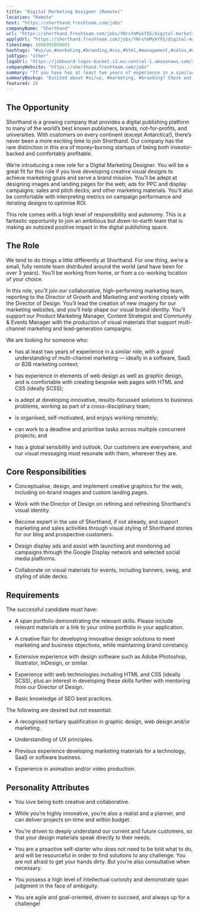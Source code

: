```yaml
---
title: "Digital Marketing Designer (Remote)"
location: "Remote"
host: "https://shorthand.freshteam.com/jobs"
companyName: "Shorthand"
url: "https://shorthand.freshteam.com/jobs/YNrsYmMykYXS/digital-marketing-designer-remote"
applyUrl: "https://shorthand.freshteam.com/jobs/YNrsYmMykYXS/digital-marketing-designer-remote#applicant-form"
timestamp: 1606992056681
hashtags: "#ui/ux,#marketing,#branding,#css,#html,#management,#sales,#content,#socialmedia,#photoshop"
jobType: "other"
logoUrl: "https://jobboard-logos-bucket.s3.eu-central-1.amazonaws.com/shorthand"
companyWebsite: "https://shorthand.freshteam.com/jobs"
summary: "If you have has at least two years of experience in a similar role, with a good understanding of multi, Shorthand has a job opening for a digital marketing designer"
summaryBackup: "Excited about #ui/ux, #marketing, #branding? Check out this job post!"
featured: 20
---
```


## The Opportunity

Shorthand is a growing company that provides a digital publishing platform to many of the world’s best known publishers, brands, not-for-profits, and universities. With customers on every continent (except Antarctica!), there’s never been a more exciting time to join Shorthand. Our company has the rare distinction in this era of money-burning startups of being both investor-backed and comfortably profitable.

We’re introducing a new role for a Digital Marketing Designer. You will be a great fit for this role if you love developing creative visual designs to achieve marketing goals and serve a brand mission. You’ll be adept at designing images and landing pages for the web; ads for PPC and display campaigns; sales and pitch decks; and other marketing materials. You’ll also be comfortable with interpreting metrics on campaign performance and iterating designs to optimise ROI.

This role comes with a high level of responsibility and autonomy. This is a fantastic opportunity to join an ambitious but down-to-earth team that is making an outsized positive impact in the digital publishing space.

## The Role

We tend to do things a little differently at Shorthand. For one thing, we’re a small, fully remote team distributed around the world (and have been for over 3 years). You’ll be working from home, or from a co-working location of your choice. 

In this role, you’ll join our collaborative, high-performing marketing team, reporting to the Director of Growth and Marketing and working closely with the Director of Design. You’ll lead the creation of new imagery for our marketing websites, and you’ll help shape our visual brand identity. You’ll support our Product Marketing Manager, Content Strategist and Community & Events Manager with the production of visual materials that support multi-channel marketing and lead-generation campaigns.

We are looking for someone who:

*   has at least two years of experience in a similar role, with a good understanding of multi-channel marketing — ideally in a software, SaaS or B2B marketing context;
    
*   has experience in elements of web design as well as graphic design, and is comfortable with creating bespoke web pages with HTML and CSS (ideally SCSS); 
    
*   is adept at developing innovative, results-focussed solutions to business problems, working as part of a cross-disciplinary team;
    
*   is organised, self-motivated, and enjoys working remotely;
    
*   can work to a deadline and prioritise tasks across multiple concurrent projects; and
    
*   has a global sensibility and outlook. Our customers are everywhere, and our visual messaging must resonate with them, wherever they are.
    

## Core Responsibilities

*   Conceptualise, design, and implement creative graphics for the web, including on-brand images and custom landing pages.
    
*   Work with the Director of Design on refining and refreshing Shorthand's visual identity.
    
*   Become expert in the use of Shorthand, if not already, and support marketing and sales activities through visual styling of Shorthand stories for our blog and prospective customers. 
    
*   Design display ads and assist with launching and monitoring ad campaigns through the Google Display network and selected social media platforms.
    
*   Collaborate on visual materials for events, including banners, swag, and styling of slide decks.
    

## Requirements

The successful candidate must have:

*   A span portfolio demonstrating the relevant skills. Please include relevant materials or a link to your online portfolio in your application.
    
*   A creative flair for developing innovative design solutions to meet marketing and business objectives, while maintaining brand constancy.
    
*   Extensive experience with design software such as Adobe Photoshop, Illustrator, InDesign, or similar.
    
*   Experience with web technologies including HTML and CSS (ideally SCSS), plus an interest in developing these skills further with mentoring from our Director of Design.
    
*   Basic knowledge of SEO best practices.
    

The following are desired but not essential: 

*   A recognised tertiary qualification in graphic design, web design and/or marketing.
    
*   Understanding of UX principles.
    
*   Previous experience developing marketing materials for a technology, SaaS or software business.
    
*   Experience in animation and/or video production.
    

## Personality Attributes 

*   You love being both creative and collaborative.
    
*   While you’re highly innovative, you’re also a realist and a planner, and can deliver projects on-time and within budget.
    
*   You’re driven to deeply understand our current and future customers, so that your design materials speak directly to their needs.
    
*   You are a proactive self-starter who does not need to be told what to do, and will be resourceful in order to find solutions to any challenge. You are not afraid to get your hands dirty. But you’re also consultative when necessary.
    
*   You possess a high level of intellectual curiosity and demonstrate span judgment in the face of ambiguity.
    
*   You are agile and goal-oriented, driven to succeed, and always up for a challenge!
